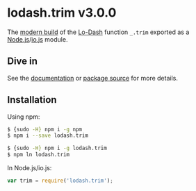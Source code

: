 # lodash.trim v3.0.0

The [modern build](https://github.com/lodash/lodash/wiki/Build-Differences) of the [Lo-Dash](https://lodash.com/) function `_.trim` exported as a [Node.js](http://nodejs.org/)/[io.js](https://iojs.org/) module.

## Dive in

See the [documentation](https://lodash.com/docs#trim) or [package source](https://github.com/lodash/lodash/blob/3.0.0-npm-packages/lodash.trim/index.js) for more details.

## Installation

Using npm:

```bash
$ {sudo -H} npm i -g npm
$ npm i --save lodash.trim

$ {sudo -H} npm i -g lodash.trim
$ npm ln lodash.trim
```

In Node.js/io.js:

```js
var trim = require('lodash.trim');
```
